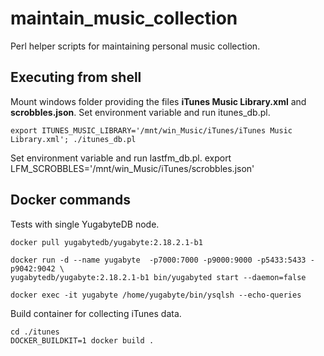 # maintain_music_collection

Perl helper scripts for maintaining personal music collection.

## Executing from shell
Mount windows folder providing the files **iTunes Music Library.xml** and **scrobbles.json**.
Set environment variable and run itunes_db.pl.

    export ITUNES_MUSIC_LIBRARY='/mnt/win_Music/iTunes/iTunes Music Library.xml'; ./itunes_db.pl

Set environment variable and run lastfm_db.pl.
    export LFM_SCROBBLES='/mnt/win_Music/iTunes/scrobbles.json'

## Docker commands
Tests with single YugabyteDB node.

    docker pull yugabytedb/yugabyte:2.18.2.1-b1

    docker run -d --name yugabyte  -p7000:7000 -p9000:9000 -p5433:5433 -p9042:9042 \
    yugabytedb/yugabyte:2.18.2.1-b1 bin/yugabyted start --daemon=false
    
    docker exec -it yugabyte /home/yugabyte/bin/ysqlsh --echo-queries

Build container for collecting iTunes data.

    cd ./itunes
    DOCKER_BUILDKIT=1 docker build .
    
